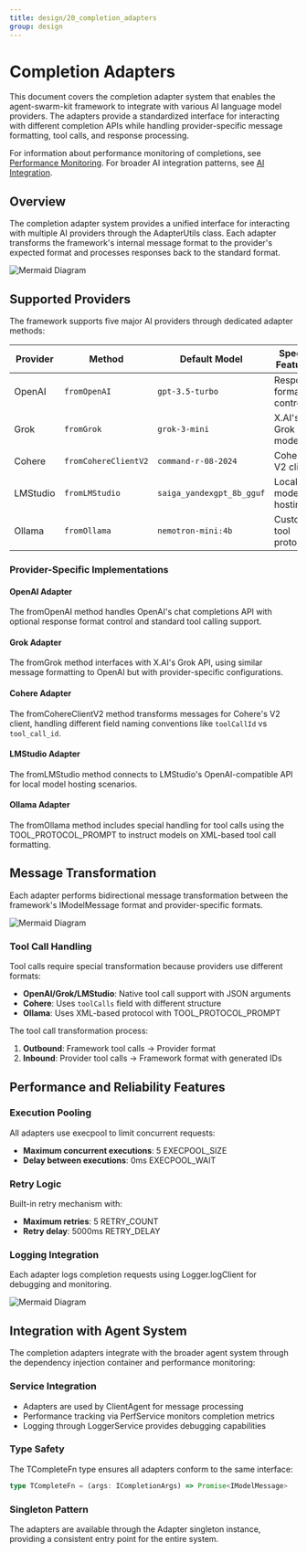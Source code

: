 ```yaml
---
title: design/20_completion_adapters
group: design
---
```


# Completion Adapters

This document covers the completion adapter system that enables the agent-swarm-kit framework to integrate with various AI language model providers. The adapters provide a standardized interface for interacting with different completion APIs while handling provider-specific message formatting, tool calls, and response processing.

For information about performance monitoring of completions, see [Performance Monitoring](./4_Swarm_Management.md). For broader AI integration patterns, see [AI Integration](./4_Swarm_Management.md).

## Overview

The completion adapter system provides a unified interface for interacting with multiple AI providers through the AdapterUtils class. Each adapter transforms the framework's internal message format to the provider's expected format and processes responses back to the standard format.

![Mermaid Diagram](./diagrams\20_Completion_Adapters_0.svg)

## Supported Providers

The framework supports five major AI providers through dedicated adapter methods:

| Provider | Method | Default Model | Special Features |
|----------|--------|---------------|------------------|
| OpenAI | `fromOpenAI` | `gpt-3.5-turbo` | Response format control |
| Grok | `fromGrok` | `grok-3-mini` | X.AI's Grok model |
| Cohere | `fromCohereClientV2` | `command-r-08-2024` | Cohere's V2 client |
| LMStudio | `fromLMStudio` | `saiga_yandexgpt_8b_gguf` | Local model hosting |
| Ollama | `fromOllama` | `nemotron-mini:4b` | Custom tool protocol |

### Provider-Specific Implementations

#### OpenAI Adapter
The fromOpenAI method handles OpenAI's chat completions API with optional response format control and standard tool calling support.

#### Grok Adapter  
The fromGrok method interfaces with X.AI's Grok API, using similar message formatting to OpenAI but with provider-specific configurations.

#### Cohere Adapter
The fromCohereClientV2 method transforms messages for Cohere's V2 client, handling different field naming conventions like `toolCallId` vs `tool_call_id`.

#### LMStudio Adapter
The fromLMStudio method connects to LMStudio's OpenAI-compatible API for local model hosting scenarios.

#### Ollama Adapter
The fromOllama method includes special handling for tool calls using the TOOL_PROTOCOL_PROMPT to instruct models on XML-based tool call formatting.

## Message Transformation

Each adapter performs bidirectional message transformation between the framework's IModelMessage format and provider-specific formats.

![Mermaid Diagram](./diagrams\20_Completion_Adapters_1.svg)

### Tool Call Handling

Tool calls require special transformation because providers use different formats:

- **OpenAI/Grok/LMStudio**: Native tool call support with JSON arguments
- **Cohere**: Uses `toolCalls` field with different structure  
- **Ollama**: Uses XML-based protocol with TOOL_PROTOCOL_PROMPT

The tool call transformation process:

1. **Outbound**: Framework tool calls → Provider format
2. **Inbound**: Provider tool calls → Framework format with generated IDs

## Performance and Reliability Features

### Execution Pooling
All adapters use execpool to limit concurrent requests:
- **Maximum concurrent executions**: 5 EXECPOOL_SIZE
- **Delay between executions**: 0ms EXECPOOL_WAIT

### Retry Logic  
Built-in retry mechanism with:
- **Maximum retries**: 5 RETRY_COUNT
- **Retry delay**: 5000ms RETRY_DELAY

### Logging Integration
Each adapter logs completion requests using Logger.logClient for debugging and monitoring.

![Mermaid Diagram](./diagrams\20_Completion_Adapters_2.svg)

## Integration with Agent System

The completion adapters integrate with the broader agent system through the dependency injection container and performance monitoring:

### Service Integration
- Adapters are used by ClientAgent for message processing
- Performance tracking via PerfService monitors completion metrics
- Logging through LoggerService provides debugging capabilities

### Type Safety
The TCompleteFn type ensures all adapters conform to the same interface:
```typescript
type TCompleteFn = (args: ICompletionArgs) => Promise<IModelMessage>
```

### Singleton Pattern
The adapters are available through the Adapter singleton instance, providing a consistent entry point for the entire system.
